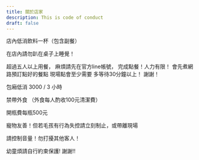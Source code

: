 ```yaml
---
title: 關於店家
description: This is code of conduct
draft: false
---
```

店內低消飲料一杯（包含副餐）

在店內請勿趴在桌子上睡覺！

超過五人以上用餐，
麻煩請先在官方line帳號，
完成點餐！人力有限！
會先煮網路預訂點好的餐點
現場點會至少需要
多等待30分鐘以上！
謝謝！

包廂低消 3000 / 3 小時

禁帶外食
（外食每人酌收100元清潔費）

開瓶費每瓶500元

寵物友善！但若毛孩有行為失控請立刻制止，或帶離現場

請控制音量！勿打擾其他客人！

幼童煩請自行約束保護! 謝謝!!
